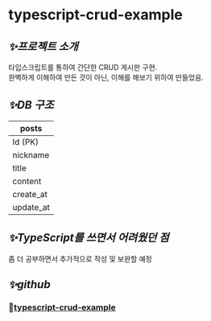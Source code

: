 # typescript-crud-example
## *✨프로젝트 소개*

타입스크립트를 통하여 간단한 CRUD 게시판 구현. <br>
완벽하게 이해하여 만든 것이 아닌, 이해를 해보기 위하여 만들었음. <br>

## *✨DB 구조*

|posts|
|----|
|Id (PK)|
|nickname|
|title|
|content|
|create_at|
|update_at|

## *✨TypeScript를 쓰면서 어려웠던 점*
좀 더 공부하면서 추가적으로 작성 및 보완할 예정

## *✨github*
### 📌[typescript-crud-example](https://github.com/hhhj1008/typescript-crud-example)
